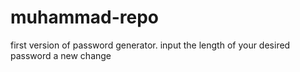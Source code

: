 # muhammad-repo
first version of password generator.
input the length of your desired password 
a new change
